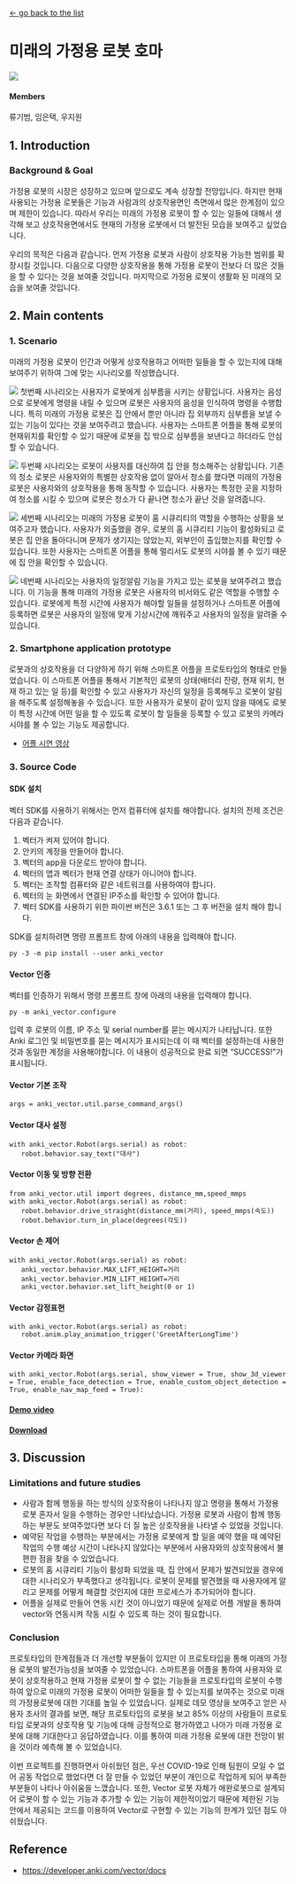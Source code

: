 [← go back to the list](../README.md)

# 미래의 가정용 로봇 호마
![](img/1.png)

#### Members
류기범, 임은택, 우지원

## 1. Introduction 

### Background & Goal
가정용 로봇의 시장은 성장하고 있으며 앞으로도 계속 성장할 전망입니다. 하지만 현재 사용되는 가정용 로봇들은 기능과 사람과의 상호작용면인 측면에서 많은 한계점이 있으며 제한이 있습니다. 따라서 우리는 미래의 가정용 로봇이 할 수 있는 일들에 대해서 생각해 보고 상호작용면에서도 현재의 가정용 로봇에서 더 발전된 모습을 보여주고 싶었습니다.

우리의 목적은 다음과 같습니다. 먼저 가정용 로봇과 사람이 상호작용 가능한 범위를 확장시킬 것입니다. 다음으로 다양한 상호작용을 통해 가정용 로봇이 전보다 더 많은 것들을 할 수 있다는 것을 보여줄 것입니다. 마지막으로 가정용 로봇이 생활화 된 미래의 모습을 보여줄 것입니다.

## 2. Main contents
### 1. Scenario
미래의 가정용 로봇이 인간과 어떻게 상호작용하고 어떠한 일들을 할 수 있는지에 대해 보여주기 위하여 그에 맞는 시나리오를 작성했습니다.

![](img/2.png)
첫번째 시나리오는 사용자가 로봇에게 심부름을 시키는 상황입니다. 사용자는 음성으로 로봇에게 명령을 내릴 수 있으며 로봇은 사용자의 음성을 인식하여 명령을 수행합니다. 특히 미래의 가정용 로봇은 집 안에서 뿐만 아니라 집 외부까지 심부름을 보낼 수 있는 기능이 있다는 것을 보여주려고 했습니다. 사용자는 스마트폰 어플을 통해 로봇의 현재위치를 확인할 수 있기 때문에 로봇을 집 밖으로 심부름을 보낸다고 하더라도 안심할 수 있습니다.

![](img/3.png)
두번째 시나리오는 로봇이 사용자를 대신하여 집 안을 청소해주는 상황입니다. 기존의 청소 로봇은 사용자와의 특별한 상호작용 없이 알아서 청소를 했다면 미래의 가정용 로봇은 사용자와의 상호작용을 통해 동작할 수 있습니다. 사용자는 특정한 곳을 지정하여 청소를 시킬 수 있으며 로봇은 청소가 다 끝나면 청소가 끝난 것을 알려줍니다.

![](img/4.png)
세번째 시나리오는 미래의 가정용 로봇이 홈 시큐리티의 역할을 수행하는 상황을 보여주고자 했습니다. 사용자가 외출했을 경우, 로봇의 홈 시큐리티 기능이 활성화되고 로봇은 집 안을 돌아다니며 문제가 생기지는 않았는지, 외부인이 출입했는지를 확인할 수 있습니다. 또한 사용자는 스마트폰 어플을 통해 멀리서도 로봇의 시야를 볼 수 있기 때문에 집 안을 확인할 수 있습니다.

![](img/5.png)
네번째 시나리오는 사용자의 일정알림 기능을 가지고 있는 로봇을 보여주려고 했습니다. 이 기능을 통해 미래의 가정용 로봇은 사용자의 비서와도 같은 역할을 수행할 수 있습니다. 로봇에게 특정 시간에 사용자가 해야할 일들을 설정하거나 스마트폰 어플에 등록하면 로봇은 사용자의 일정에 맞게 기상시간에 깨워주고 사용자의 일정을 알려줄 수 있습니다.

### 2. Smartphone application prototype
로봇과의 상호작용을 더 다양하게 하기 위해 스마트폰 어플을 프로토타입의 형태로 만들었습니다. 이 스마트폰 어플을 통해서 기본적인 로봇의 상태(배터리 잔량, 현재 위치, 현재 하고 있는 일 등)를 확인할 수 있고 사용자가 자신의 일정을 등록해두고 로봇이 알림을 해주도록 설정해놓을 수 있습니다. 또한 사용자가 로봇이 같이 있지 않을 때에도 로봇이 특정 시간에 어떤 일을 할 수 있도록 로봇이 할 일들을 등록할 수 있고 로봇의 카메라 시야를 볼 수 있는 기능도 제공합니다.

- [어플 시연 영상](https://drive.google.com/file/d/1zE9__IC03LUmsb_ZjvKhtT6bytxym9oZ/view?usp=sharing)

### 3. Source Code
#### SDK 설치
벡터 SDK를 사용하기 위해서는 먼저 컴퓨터에 설치를 해야합니다. 설치의 전제 조건은 다음과 같습니다.
1. 벡터가 켜져 있어야 합니다.
2. 안키의 계정을 만들어야 합니다.
3. 벡터의 app을 다운로드 받아야 합니다.
4. 벡터의 앱과 벡터가 현재 연결 상태가 아니어야 합니다.
5. 벡터는 조작할 컴퓨터와 같은 네트워크를 사용하여야 합니다.
6. 벡터의 눈 화면에서 연결된 IP주소를 확인할 수 있어야 합니다.
7. 벡터 SDK를 사용하기 위한 파이썬 버전은 3.6.1 또는 그 후 버전을 설치 해야 합니다.

SDK를 설치하려면 명령 프롬프트 창에 아래의 내용을 입력해야 합니다.
```
py -3 -m pip install --user anki_vector
```

#### Vector 인증
벡터를 인증하기 위해서 명령 프롬프트 창에 아래의 내용을 입력해야 합니다.
```
py -m anki_vector.configure
```

입력 후 로봇의 이름, IP 주소 및 serial number를 묻는 메시지가 나타납니다. 또한 Anki 로그인 및 비밀번호를 묻는 메시지가 표시되는데 이 때 벡터를 설정하는데 사용한 것과 동일한 계정을 사용해야합니다. 이 내용이 성공적으로 완료 되면 “SUCCESS!”가 표시됩니다.

#### Vector 기본 조작
```
args = anki_vector.util.parse_command_args()
```

#### Vector 대사 설정
```
with anki_vector.Robot(args.serial) as robot:
   robot.behavior.say_text("대사")
```
 
#### Vector 이동 및 방향 전환
```
from anki_vector.util import degrees, distance_mm,speed_mmps
with anki_vector.Robot(args.serial) as robot:
   robot.behavior.drive_straight(distance_mm(거리), speed_mmps(속도))
   robot.behavior.turn_in_place(degrees(각도))
```

#### Vector 손 제어
```
with anki_vector.Robot(args.serial) as robot:
   anki_vector.behavior.MAX_LIFT_HEIGHT=거리
   anki_vector.behavior.MIN_LIFT_HEIGHT=거리
   anki_vector.behavior.set_lift_height(0 or 1)
```

#### Vector 감정표현
```
with anki_vector.Robot(args.serial) as robot:
   robot.anim.play_animation_trigger('GreetAfterLongTime')
```

#### Vector 카메라 화면
```
with anki_vector.Robot(args.serial, show_viewer = True, show_3d_viewer = True, enable_face_detection = True, enable_custom_object_detection = True, enable_nav_map_feed = True):
```
#### [Demo video](https://drive.google.com/file/d/1WRkExbGfxuPEFxZn6AsWggE7-FzRNN7V/view?usp=sharing)

#### [Download](source/source.docx)


## 3. Discussion
### Limitations and future studies
- 사람과 함께 행동을 하는 방식의 상호작용이 나타나지 않고 명령을 통해서 가정용 로봇 혼자서 일을 수행하는 경우만 나타났습니다. 가정용 로봇과 사람이 함께 행동하는 부분도 보여주었다면  보다 더 질 높은 상호작용을 나타낼 수 있었을 것입니다.
- 예약된 작업을 수행하는 부분에서는 가정용 로봇에게 할 일을 예약 했을 때 예약된 작업의 수행 예상 시간이 나타나지 않았다는 부분에서 사용자와의 상호작용에서 불편한 점을 찾을 수 있었습니다.
- 로봇의 홈 시큐리티 기능이 활성화 되었을 때, 집 안에서 문제가 발견되었을 경우에 대한 시나리오가 부족했다고 생각됩니다. 로봇이 문제를 발견했을 때 사용자에게 알리고 문제를 어떻게 해결할 것인지에 대한 프로세스가 추가되어야 합니다.
- 어플을 실제로 만들어 연동 시킨 것이 아니었기 때문에 실제로 어플 개발을 통하여 vector와 연동시켜 작동 시킬 수 있도록 하는 것이 필요합니다.

### Conclusion
프로토타입의 한계점들과 더 개선할 부분들이 있지만 이 프로토타입을 통해 미래의 가정용 로봇의 발전가능성을 보여줄 수 있었습니다. 스마트폰을 어플을 통하여 사용자와 로봇이 상호작용하고 현재 가정용 로봇이 할 수 없는 기능들을 프로토타입의 로봇이 수행하여  앞으로 미래의 가정용 로봇이 어떠한 일들을 할 수 있는지를 보여주는 것으로 미래의 가정용로봇에 대한 기대를 높일 수 있었습니다. 실제로 데모 영상을 보여주고 얻은 사용자 조사의 결과를 보면, 해당 프로토타입의 로봇을 보고 85% 이상의 사람들이 프로토타입 로봇과의 상호작용 및 기능에 대해 긍정적으로 평가하였고 나아가 미래 가정용 로봇에 대해 기대한다고 응답하였습니다. 이를 통하여 미래 가정용 로봇에 대한 전망이 밝을 것이라 예측해 볼 수 있었습니다.

이번 프로젝트를 진행하면서 아쉬웠던 점은, 우선 COVID-19로 인해 팀원이 모일 수 없어 공동 작업으로 했었다면 더 잘 만들 수 있었던 부분이 개인으로 작업하게 되어 부족한 부분들이 나타나 아쉬움을 느꼈습니다. 또한, Vector 로봇 자체가 애완로봇으로 설계되어 로봇이 할 수 있는 기능과 추가할 수 있는 기능이 제한적이었기 때문에 제한된 기능 안에서 제공되는 코드를 이용하여 Vector로 구현할 수 있는 기능의 한계가 있던 점도 아쉬웠습니다.

## Reference
- https://developer.anki.com/vector/docs